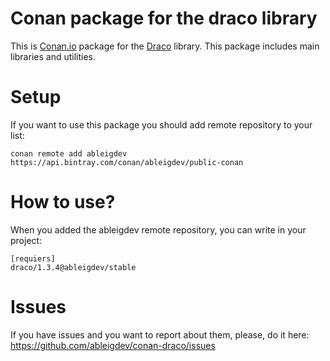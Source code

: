 # Conan package for the draco library
This is [Conan.io](https://conan.io) package for the [Draco](https://google.github.io/draco/) library. This package includes main libraries and utilities.

# Setup
If you want to use this package you should add remote repository to your list:

`conan remote add ableigdev https://api.bintray.com/conan/ableigdev/public-conan`

# How to use?
When you added the ableigdev remote repository, you can write in your project:

`[requiers]`<br>
`draco/1.3.4@ableigdev/stable`

# Issues
If you have issues and you want to report about them, please, do it here: https://github.com/ableigdev/conan-draco/issues